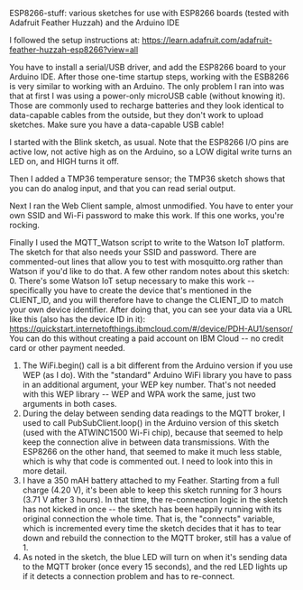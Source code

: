 ESP8266-stuff: various sketches for use with ESP8266 boards (tested with Adafruit Feather Huzzah) and the Arduino IDE

I followed the setup instructions at:
  https://learn.adafruit.com/adafruit-feather-huzzah-esp8266?view=all

You have to install a serial/USB driver, and add the ESP8266 board to your Arduino IDE. After those one-time
startup steps, working with the ESB8266 is very similar to working with an Arduino.
The only problem I ran into was that at first I was using a power-only microUSB cable (without knowing it).
Those are commonly used to recharge batteries and they look identical to data-capable cables from the
outside, but they don't work to upload sketches. Make sure you have a data-capable USB cable!

I started with the Blink sketch, as usual. Note that the ESP8266 I/O pins are active low, not active high
as on the Arduino, so a LOW digital write turns an LED on, and HIGH turns it off.

Then I added a TMP36 temperature sensor; the TMP36 sketch shows that you can do analog input, and that you
can read serial output.

Next I ran the Web Client sample, almost unmodified. You have to enter your own SSID and Wi-Fi password to
make this work. If this one works, you're rocking.

Finally I used the MQTT_Watson script to write to the Watson IoT platform. The sketch for that also needs
your SSID and password. There are commented-out lines that allow you to test with mosquitto.org rather than
Watson if you'd like to do that. A few other random notes about this sketch:
0. There's some Watson IoT setup necessary to make this work -- specifically you have to create the device
   that's mentioned in the CLIENT_ID, and you will therefore have to change the CLIENT_ID to match your own
   device identifier. After doing that, you can see your data via a URL like this (also has the device ID in it):
   https://quickstart.internetofthings.ibmcloud.com/#/device/PDH-AU1/sensor/
   You can do this without creating a paid account on IBM Cloud -- no credit card or other payment needed.
1. The WiFi.begin() call is a bit different from the Arduino version if you use WEP (as I do). With the "standard"
   Arduino WiFi library you have to pass in an additional argument, your WEP key number. That's not needed with
   this WEP library -- WEP and WPA work the same, just two arguments in both cases.
2. During the delay between sending data readings to the MQTT broker, I used to call PubSubClient.loop() in
   the Arduino version of this sketch (used with the ATWINC1500 Wi-Fi chip), because that seemed to help keep
   the connection alive in between data transmissions. With the ESP8266 on the other hand, that seemed to make
   it much less stable, which is why that code is commented out. I need to look into this in more detail.
3. I have a 350 mAH battery attached to my Feather. Starting from a full charge (4.20 V), it's been able to keep
   this sketch running for 3 hours (3.71 V after 3 hours). In that time, the re-connection logic in the sketch
   has not kicked in once -- the sketch has been happily running with its original connection the whole time.
   That is, the "connects" variable, which is incremented every time the sketch decides that it has to tear down
   and rebuild the connection to the MQTT broker, still has a value of 1.
4. As noted in the sketch, the blue LED will turn on when it's sending data to the MQTT broker (once every 15
   seconds), and the red LED lights up if it detects a connection problem and has to re-connect.
